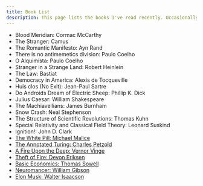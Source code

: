 ```yaml
---
title: Book List
description: This page lists the books I've read recently. Occasionally I've also reviewed something, feel free to click through.
---
```


- Blood Meridian: Cormac McCarthy
- The Stranger: Camus
- The Romantic Manifesto: Ayn Rand
- There is no antimemetics division: Paulo Coelho
- O Alquimista: Paulo Coelho
- Stranger in a Strange Land: Robert Heinlein
- The Law: Bastiat
- Democracy in America: Alexis de Tocqueville
- Huis clos (No Exit): Jean-Paul Sartre
- Do Androids Dream of Electric Sheep: Phillip K. Dick
- Julius Caesar: William Shakespeare
- The Machiavellians: James Burnham
- Snow Crash: Neal Stephenson
- The Structure of Scientific Revolutions: Thomas Kuhn
- Special Relativity and Classical Field Theory: Leonard Suskind
- Ignition!: John D. Clark
- [The White Pill: Michael Malice](misc/white_pill)
- [The Annotated Turing: Charles Petzold](misc/turing)
- [A Fire Upon the Deep: Vernor Vinge](misc/fire)
- [Theft of Fire: Devon Eriksen](misc/theft)
- [Basic Economics: Thomas Sowell](misc/basic_econ)
- [Neuromancer: William Gibson](misc/neuromancer)
- [Elon Musk: Walter Isaacson](/misc/elon)

